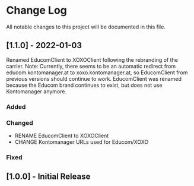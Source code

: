 # Change Log
All notable changes to this project will be documented in this file.

## [1.1.0] - 2022-01-03

Renamed EducomClient to XOXOClient following the rebranding of the carrier.
Note: Currently, there seems to be an automatic redirect from educom.kontomanager.at to xoxo.kontomanager.at,
so EducomClient from previous versions should continue to work.
EducomClient was renamed because the Educom brand continues to exist, but does not use Kontomanager anymore.

### Added

### Changed

- RENAME EducomClient to XOXOClient
- CHANGE Kontomanager URLs used for Educom/XOXO

### Fixed

## [1.0.0] - Initial Release